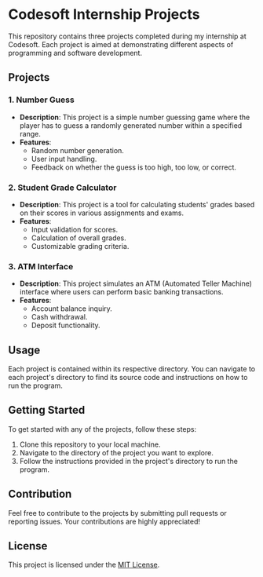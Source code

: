 # Codesoft Internship Projects

This repository contains three projects completed during my internship at Codesoft. Each project is aimed at demonstrating different aspects of programming and software development.

## Projects

### 1. Number Guess

- **Description**: This project is a simple number guessing game where the player has to guess a randomly generated number within a specified range.
- **Features**:
  - Random number generation.
  - User input handling.
  - Feedback on whether the guess is too high, too low, or correct.

### 2. Student Grade Calculator

- **Description**: This project is a tool for calculating students' grades based on their scores in various assignments and exams.
- **Features**:
  - Input validation for scores.
  - Calculation of overall grades.
  - Customizable grading criteria.

### 3. ATM Interface

- **Description**: This project simulates an ATM (Automated Teller Machine) interface where users can perform basic banking transactions.
- **Features**:
  - Account balance inquiry.
  - Cash withdrawal.
  - Deposit functionality.

## Usage

Each project is contained within its respective directory. You can navigate to each project's directory to find its source code and instructions on how to run the program.

## Getting Started

To get started with any of the projects, follow these steps:

1. Clone this repository to your local machine.
2. Navigate to the directory of the project you want to explore.
3. Follow the instructions provided in the project's directory to run the program.

## Contribution

Feel free to contribute to the projects by submitting pull requests or reporting issues. Your contributions are highly appreciated!

## License

This project is licensed under the [MIT License](LICENSE).

